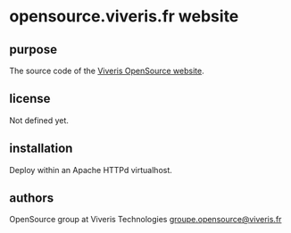 opensource.viveris.fr website
=============================

purpose
-------

The source code of the [Viveris OpenSource website](http://opensource.viveris.fr/).

license
-------

Not defined yet.

installation
------------

Deploy within an Apache HTTPd virtualhost.

authors
-------

OpenSource group at Viveris Technologies <groupe.opensource@viveris.fr>

